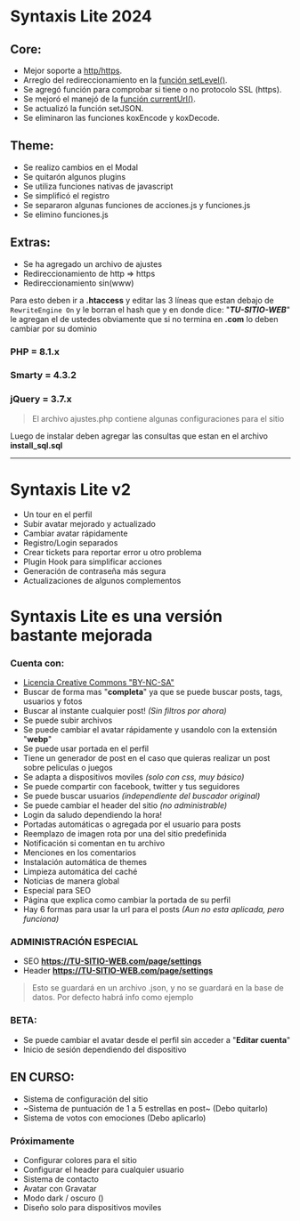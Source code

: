 # Syntaxis Lite 2024

## Core:
 * Mejor soporte a [http/https](https://github.com/isidromlc/PHPost/issues/10#issue-568723224).
 * Arreglo del redireccionamiento en la [función setLevel()](https://github.com/isidromlc/PHPost/issues/15#issue-568745572).
 * Se agregó función para comprobar si tiene o no protocolo SSL (https).
 * Se mejoró el manejó de la [función currentUrl()](https://github.com/isidromlc/PHPost/issues/16#issue-568747029).
 * Se actualizó la función setJSON.
 * Se eliminaron las funciones koxEncode y koxDecode.

## Theme:
 * Se realizo cambios en el Modal
 * Se quitarón algunos plugins
 * Se utiliza funciones nativas de javascript
 * Se simplificó el registro
 * Se separaron algunas funciones de acciones.js y funciones.js
 * Se elimino funciones.js

## Extras:
 * Se ha agregado un archivo de ajustes
 * Redireccionamiento de http => https
 * Redireccionamiento sin(www)

Para esto deben ir a **.htaccess** y editar las 3 líneas que estan debajo de `RewriteEngine On` y le borran el hash que y en donde dice: "**_TU-SITIO-WEB_**" le agregan el de ustedes obviamente que si no termina en **.com** lo deben cambiar por su dominio

### PHP = 8.1.x
### Smarty = 4.3.2
### jQuery = 3.7.x

> El archivo ajustes.php contiene algunas configuraciones para el sitio 

Luego de instalar deben agregar las consultas que estan en el archivo **install_sql.sql**

---

# Syntaxis Lite v2
 * Un tour en el perfil
 * Subir avatar mejorado y actualizado
 * Cambiar avatar rápidamente
 * Registro/Login separados
 * Crear tickets para reportar error u otro problema
 * Plugin Hook para simplificar acciones
 * Generación de contraseña más segura
 * Actualizaciones de algunos complementos

# Syntaxis Lite es una versión bastante mejorada

### Cuenta con:
 * [Licencia Creative Commons "BY-NC-SA"](https://creativecommons.org/licenses/by-nc-sa/4.0/deed.es)
 * Buscar de forma mas "**completa**" ya que se puede buscar posts, tags, usuarios y fotos
 * Buscar al instante cualquier post! _(Sin filtros por ahora)_
 * Se puede subir archivos
 * Se puede cambiar el avatar rápidamente y usandolo con la extensión "**webp**"
 * Se puede usar portada en el perfil
 * Tiene un generador de post en el caso que quieras realizar un post sobre peliculas o juegos
 * Se adapta a dispositivos moviles _(solo con css, muy básico)_
 * Se puede compartir con facebook, twitter y tus seguidores
 * Se puede buscar usuarios _(independiente del buscador original)_
 * Se puede cambiar el header del sitio _(no administrable)_
 * Login da saludo dependiendo la hora!
 * Portadas automáticas o agregada por el usuario para posts
 * Reemplazo de imagen rota por una del sitio predefinida
 * Notificación si comentan en tu archivo
 * Menciones en los comentarios
 * Instalación automática de themes
 * Limpieza automática del caché
 * Noticias de manera global
 * Especial para SEO
 * Página que explica como cambiar la portada de su perfil
 * Hay 6 formas para usar la url para el posts _(Aun no esta aplicada, pero funciona)_

### ADMINISTRACIÓN ESPECIAL
 * SEO **https://TU-SITIO-WEB.com/page/settings**
 * Header **https://TU-SITIO-WEB.com/page/settings**

> Esto se guardará en un archivo .json, y no se guardará en la base de datos. Por defecto habrá info como ejemplo

### BETA:
 * Se puede cambiar el avatar desde el perfil sin acceder a "**Editar cuenta**"
 * Inicio de sesión dependiendo del dispositivo

## EN CURSO:
 * Sistema de configuración del sitio
 * ~Sistema de puntuación de 1 a 5 estrellas en post~ (Debo quitarlo)
 * Sistema de votos con emociones (Debo aplicarlo)

### Próximamente
 * Configurar colores para el sitio
 * Configurar el header para cualquier usuario
 * Sistema de contacto
 * Avatar con Gravatar
 * Modo dark / oscuro ()
 * Diseño solo para dispositivos moviles